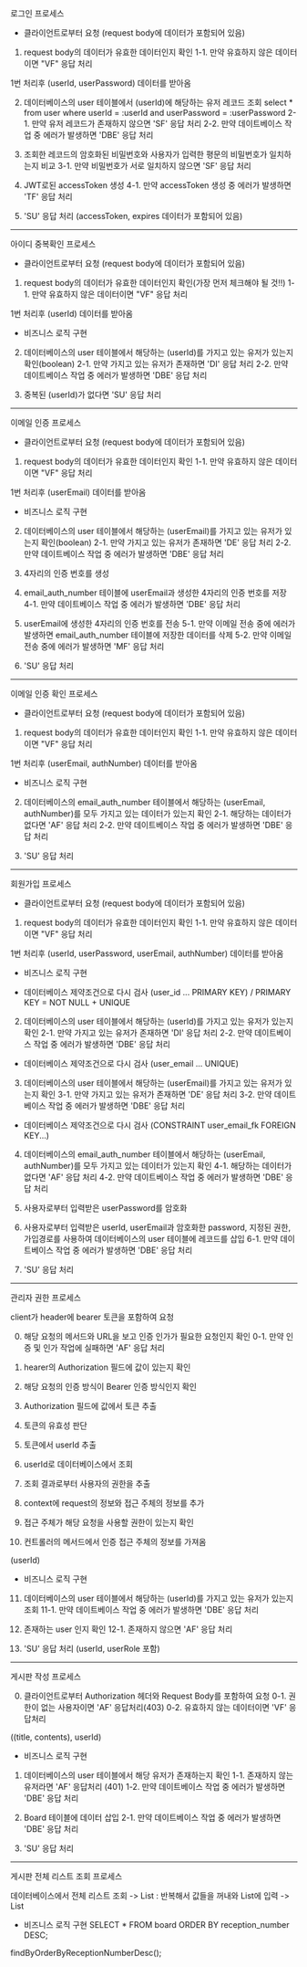 로그인 프로세스

- 클라이언트로부터 요청 (request body에 데이터가 포함되어 있음)

1. request body의 데이터가 유효한 데이터인지 확인
1-1. 만약 유효하지 않은 데이터이면 "VF" 응답 처리

1번 처리후 (userId, userPassword) 데이터를 받아옴

2. 데이터베이스의 user 테이블에서 (userId)에 해당하는 유저 레코드 조회
select * from user where userId = :userId and userPassword = :userPassword
2-1. 만약 유저 레코드가 존재하지 않으면 'SF' 응답 처리
2-2. 만약 데이트베이스 작업 중 에러가 발생하면 'DBE' 응답 처리

3. 조회한 레코드의 암호화된 비밀번호와 사용자가 입력한 평문의 비밀번호가 일치하는지 비교
3-1. 만약 비밀번호가 서로 일치하지 않으면 'SF' 응답 처리

4. JWT로된 accessToken 생성
4-1. 만약 accessToken 생성 중 에러가 발생하면 'TF' 응답 처리

5. 'SU' 응답 처리 (accessToken, expires 데이터가 포함되어 있음)

---------------------------------------------------------------------------------------------------------
아이디 중복확인 프로세스

- 클라이언트로부터 요청 (request body에 데이터가 포함되어 있음)

1. request body의 데이터가 유효한 데이터인지 확인(가장 먼저 체크해야 될 것!!)
1-1. 만약 유효하지 않은 데이터이면 "VF" 응답 처리

1번 처리후 (userId) 데이터를 받아옴

- 비즈니스 로직 구현

2. 데이터베이스의 user 테이블에서 해당하는 (userId)를 가지고 있는 유저가 있는지 확인(boolean)
2-1. 만약 가지고 있는 유저가 존재하면 'DI' 응답 처리
2-2. 만약 데이트베이스 작업 중 에러가 발생하면 'DBE' 응답 처리

3. 중복된 (userId)가 없다면 'SU' 응답 처리

---------------------------------------------------------------------------------------------------------
이메일 인증 프로세스

- 클라이언트로부터 요청 (request body에 데이터가 포함되어 있음)

1. request body의 데이터가 유효한 데이터인지 확인
1-1. 만약 유효하지 않은 데이터이면 "VF" 응답 처리

1번 처리후 (userEmail) 데이터를 받아옴

- 비즈니스 로직 구현

2. 데이터베이스의 user 테이블에서 해당하는 (userEmail)를 가지고 있는 유저가 있는지 확인(boolean)
2-1. 만약 가지고 있는 유저가 존재하면 'DE' 응답 처리
2-2. 만약 데이트베이스 작업 중 에러가 발생하면 'DBE' 응답 처리

3. 4자리의 인증 번호를 생성

4. email_auth_number 테이블에 userEmail과 생성한 4자리의 인증 번호를 저장
4-1. 만약 데이트베이스 작업 중 에러가 발생하면 'DBE' 응답 처리

5. userEmail에 생성한 4자리의 인증 번호를 전송
5-1. 만약 이메일 전송 중에 에러가 발생하면 email_auth_number 테이블에 저장한 데이터를 삭제
5-2. 만약 이메일 전송 중에 에러가 발생하면 'MF' 응답 처리

6. 'SU' 응답 처리

---------------------------------------------------------------------------------------------------------
이메일 인증 확인 프로세스

- 클라이언트로부터 요청 (request body에 데이터가 포함되어 있음)

1. request body의 데이터가 유효한 데이터인지 확인
1-1. 만약 유효하지 않은 데이터이면 "VF" 응답 처리

1번 처리후 (userEmail, authNumber) 데이터를 받아옴

- 비즈니스 로직 구현

2. 데이터베이스의 email_auth_number 테이블에서 해당하는 (userEmail, authNumber)를 모두 가지고 있는 데이터가 있는지 확인
2-1. 해당하는 데이터가 없다면 'AF' 응답 처리
2-2. 만약 데이트베이스 작업 중 에러가 발생하면 'DBE' 응답 처리

3. 'SU' 응답 처리

---------------------------------------------------------------------------------------------------------
회원가입 프로세스

- 클라이언트로부터 요청 (request body에 데이터가 포함되어 있음)

1. request body의 데이터가 유효한 데이터인지 확인
1-1. 만약 유효하지 않은 데이터이면 "VF" 응답 처리

1번 처리후 (userId, userPassword, userEmail, authNumber) 데이터를 받아옴

- 비즈니스 로직 구현

- 데이터베이스 제약조건으로 다시 검사 (user_id ... PRIMARY KEY) / PRIMARY KEY = NOT NULL + UNIQUE
2. 데이터베이스의 user 테이블에서 해당하는 (userId)를 가지고 있는 유저가 있는지 확인
2-1. 만약 가지고 있는 유저가 존재하면 'DI' 응답 처리
2-2. 만약 데이트베이스 작업 중 에러가 발생하면 'DBE' 응답 처리

- 데이터베이스 제약조건으로 다시 검사 (user_email ... UNIQUE)
3. 데이터베이스의 user 테이블에서 해당하는 (userEmail)를 가지고 있는 유저가 있는지 확인
3-1. 만약 가지고 있는 유저가 존재하면 'DE' 응답 처리
3-2. 만약 데이트베이스 작업 중 에러가 발생하면 'DBE' 응답 처리

- 데이터베이스 제약조건으로 다시 검사 (CONSTRAINT user_email_fk FOREIGN KEY...)
4. 데이터베이스의 email_auth_number 테이블에서 해당하는 (userEmail, authNumber)를 모두 가지고 있는 데이터가 있는지 확인
4-1. 해당하는 데이터가 없다면 'AF' 응답 처리
4-2. 만약 데이트베이스 작업 중 에러가 발생하면 'DBE' 응답 처리

5. 사용자로부터 입력받은 userPassword를 암호화

6. 사용자로부터 입력받은 userId, userEmail과 암호화한 password, 지정된 권한, 가입경로를 사용하여 데이터베이스의 user 테이블에 레코드를 삽입
6-1. 만약 데이트베이스 작업 중 에러가 발생하면 'DBE' 응답 처리

7. 'SU' 응답 처리

-------------------------------------------------------------------------------------------------------------
관리자 권한 프로세스

client가 header에 bearer 토큰을 포함하여 요청

0. 해당 요청의 메서드와 URL을 보고 인증 인가가 필요한 요청인지 확인
0-1. 만약 인증 및 인가 작업에 실패하면 'AF' 응답 처리

1. hearer의 Authorization 필드에 값이 있는지 확인
2. 해당 요청의 인증 방식이 Bearer 인증 방식인지 확인
3. Authorization 필드에 값에서 토큰 추출
4. 토큰의 유효성 판단
5. 토큰에서 userId 추출
6. userId로 데이터베이스에서 조회
7. 조회 결과로부터 사용자의 권한을 추출
8. context에 request의 정보와 접근 주체의 정보를 추가
9. 접근 주체가 해당 요청을 사용할 권한이 있는지 확인


10. 컨트롤러의 메서드에서 인증 접근 주체의 정보를 가져옴

(userId)

- 비즈니스 로직 구현
11. 데이터베이스의 user 테이블에서 해당하는 (userId)를 가지고 있는 유저가 있는지 조회
11-1. 만약 데이트베이스 작업 중 에러가 발생하면 'DBE' 응답 처리

12. 존재하는 user 인지 확인
12-1. 존재하지 않으면 'AF' 응답 처리

13. 'SU' 응답 처리 (userId, userRole 포함)

-------------------------------------------------------------------------------------------------------------
게시판 작성 프로세스

0. 클라이언트로부터 Authorization 헤더와 Request Body를 포함하여 요청
0-1. 권한이 없는 사용자이면 'AF' 응답처리(403)
0-2. 유효하지 않는 데이터이면 'VF' 응답처리

((title, contents), userId)

- 비즈니스 로직 구현
1. 데이터베이스의 user 테이블에서 해당 유저가 존재하는지 확인
1-1. 존재하지 않는 유저라면 'AF' 응답처리 (401)
1-2. 만약 데이트베이스 작업 중 에러가 발생하면 'DBE' 응답 처리

2. Board 테이블에 데이터 삽입
2-1. 만약 데이트베이스 작업 중 에러가 발생하면 'DBE' 응답 처리

3. 'SU' 응답 처리
-------------------------------------------------------------------------------------------------------------
게시판 전체 리스트 조회 프로세스

데이터베이스에서 전체 리스트 조회 
-> List<BoardEntity> : 반복해서 값들을 꺼내와  List<BoardListItem>에 입력
-> List<BoardListItem>

- 비즈니스 로직 구현
SELECT * 
FROM board
ORDER BY reception_number DESC;

findByOrderByReceptionNumberDesc();